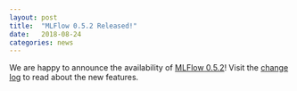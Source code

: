 ```yaml
---
layout: post
title:  "MLFlow 0.5.2 Released!"
date:   2018-08-24
categories: news
---
```


We are happy to announce the availability of [MLFlow 0.5.2](https://github.com/mlflow/mlflow/releases/tag/v0.5.2)! Visit the [change log](https://github.com/mlflow/mlflow/blob/master/CHANGELOG.rst#052-2018-08-24) to read about the new features.
